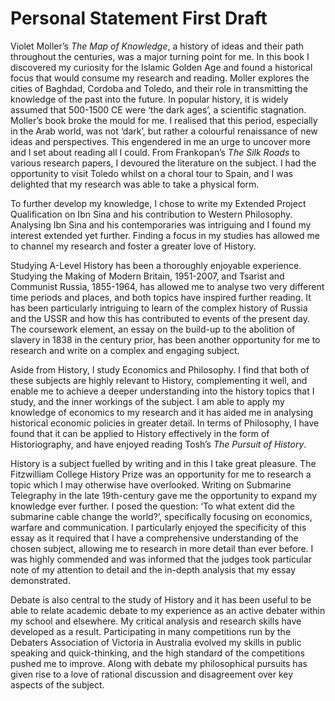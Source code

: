 # Personal Statement First Draft

Violet Moller’s *The Map of Knowledge*, a history of ideas and their path throughout the centuries, was a major turning point for me. In this book I discovered my curiosity for the Islamic Golden Age and found a historical focus that would consume my research and reading. Moller explores the cities of Baghdad, Cordoba and Toledo, and their role in transmitting the knowledge of the past into the future. In popular history, it is widely assumed that 500-1500 CE were ‘the dark ages’, a scientific stagnation. Moller’s book broke the mould for me. I realised that this period, especially in the Arab world, was not ‘dark’, but rather a colourful renaissance of new ideas and perspectives. This engendered in me an urge to uncover more and I set about reading all I could. From Frankopan’s *The Silk Roads* to various research papers, I devoured the literature on the subject. I had the opportunity to visit Toledo whilst on a choral tour to Spain, and I was delighted that my research was able to take a physical form.

To further develop my knowledge, I chose to write my Extended Project Qualification on Ibn Sina and his contribution to Western Philosophy. Analysing Ibn Sina and his contemporaries was intriguing and I found my interest extended yet further. Finding a focus in my studies has allowed me to channel my research and foster a greater love of History.

Studying A-Level History has been a thoroughly enjoyable experience.  Studying the Making of Modern Britain, 1951-2007, and Tsarist and Communist Russia, 1855-1964,  has allowed me to analyse two very different time periods and places, and both topics have inspired further reading. It has been particularly intriguing to learn of the complex history of Russia and the USSR and how this has contributed to events of the present day. The coursework element, an essay on the build-up to the abolition of slavery in 1838 in the century prior, has been another opportunity for me to research and write on a complex and engaging subject.

Aside from History, I study Economics and Philosophy. I find that both of these subjects are highly relevant to History, complementing it well, and enable me to achieve a deeper understanding into the history topics that I study, and the inner workings of the subject. I am able to apply my knowledge of economics to my research and it has aided me in analysing historical economic policies in greater detail. In terms of Philosophy, I have found that it can be applied to History effectively in the form of Historiography, and have enjoyed reading Tosh’s *The Pursuit of History*.

History is a subject fuelled by writing and in this I take great pleasure. The Fitzwilliam College History Prize was an opportunity for me to research a topic which I may otherwise have overlooked. Writing on Submarine Telegraphy in the late 19th-century gave me the opportunity to expand my knowledge ever further. I posed the question: ‘To what extent did the submarine cable change the world?’, specifically focusing on economics, warfare and communication. I particularly enjoyed the specificity of this essay as it required that I have a comprehensive understanding of the chosen subject, allowing me to research in more detail than ever before. I was highly commended and was informed that the judges took particular note of my attention to detail and the in-depth analysis that my essay demonstrated.

Debate is also central to the study of History and it has been useful to be able to relate academic debate to my experience as an active debater within my school and elsewhere. My critical analysis and research skills have developed as a result. Participating in many competitions run by the Debaters Association of Victoria in Australia evolved my skills in public speaking and quick-thinking, and the high standard of the competitions pushed me to improve. Along with debate my philosophical pursuits has given rise to a love of rational discussion and disagreement over key aspects of the subject.